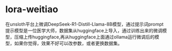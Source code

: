 # lora-weitiao
在unsloth平台上微调DeepSeek-R1-Distill-Llama-8B模型，通过提示词prompt提示模型是一位医学大师，数据集从huggingface上导入，通过训练出来的微调模型，压缩上传huggingface,再从huggingface上面通过ollama运行微调后的模型，如果你觉得，效果不好可以改参数，或者更换数据集。
